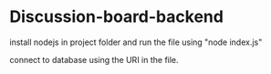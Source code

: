 # Discussion-board-backend

install nodejs in project folder and run the file using "node index.js"

connect to database using the URI in the file.
